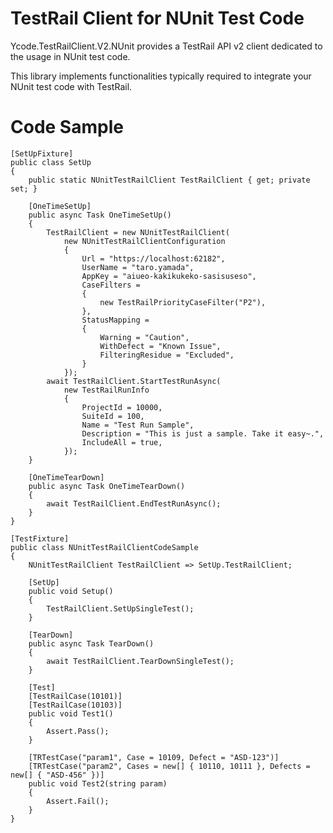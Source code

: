 ﻿# TestRail Client for NUnit Test Code
Ycode.TestRailClient.V2.NUnit provides a TestRail API v2 client dedicated to the usage in NUnit test code.

This library implements functionalities typically required to integrate your NUnit test code with TestRail.

# Code Sample

    [SetUpFixture]
    public class SetUp
    {
        public static NUnitTestRailClient TestRailClient { get; private set; }

        [OneTimeSetUp]
        public async Task OneTimeSetUp()
        {
            TestRailClient = new NUnitTestRailClient(
                new NUnitTestRailClientConfiguration
                {
                    Url = "https://localhost:62182",
                    UserName = "taro.yamada",
                    AppKey = "aiueo-kakikukeko-sasisuseso",
                    CaseFilters =
                    {
                        new TestRailPriorityCaseFilter("P2"),
                    },
                    StatusMapping =
                    {
                        Warning = "Caution",
                        WithDefect = "Known Issue",
                        FilteringResidue = "Excluded",
                    }
                });
            await TestRailClient.StartTestRunAsync(
                new TestRailRunInfo
                {
                    ProjectId = 10000,
                    SuiteId = 100,
                    Name = "Test Run Sample",
                    Description = "This is just a sample. Take it easy~.",
                    IncludeAll = true,
                });
        }

        [OneTimeTearDown]
        public async Task OneTimeTearDown()
        {
            await TestRailClient.EndTestRunAsync();
        }
    }

    [TestFixture]
    public class NUnitTestRailClientCodeSample
    {
        NUnitTestRailClient TestRailClient => SetUp.TestRailClient;

        [SetUp]
        public void Setup()
        {
            TestRailClient.SetUpSingleTest();
        }

        [TearDown]
        public async Task TearDown()
        {
            await TestRailClient.TearDownSingleTest();
        }

        [Test]
        [TestRailCase(10101)]
        [TestRailCase(10103)]
        public void Test1()
        {
            Assert.Pass();
        }

        [TRTestCase("param1", Case = 10109, Defect = "ASD-123")]
        [TRTestCase("param2", Cases = new[] { 10110, 10111 }, Defects = new[] { "ASD-456" })]
        public void Test2(string param)
        {
            Assert.Fail();
        }
    }
